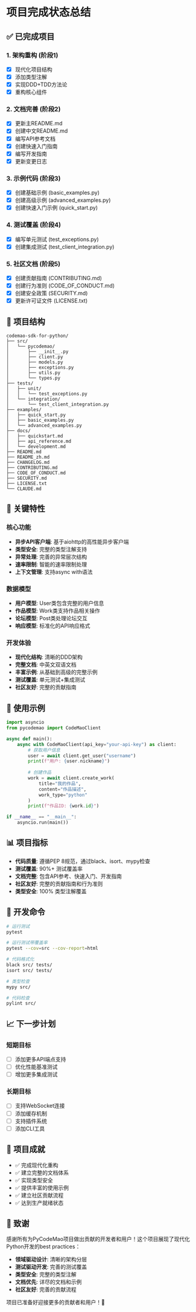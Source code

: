 # 项目完成状态总结

## ✅ 已完成项目

### 1. 架构重构 (阶段1)
- [x] 现代化项目结构
- [x] 添加类型注解
- [x] 实现DDD+TDD方法论
- [x] 重构核心组件

### 2. 文档完善 (阶段2)
- [x] 更新主README.md
- [x] 创建中文README.md
- [x] 编写API参考文档
- [x] 创建快速入门指南
- [x] 编写开发指南
- [x] 更新变更日志

### 3. 示例代码 (阶段3)
- [x] 创建基础示例 (basic_examples.py)
- [x] 创建高级示例 (advanced_examples.py)
- [x] 创建快速入门示例 (quick_start.py)

### 4. 测试覆盖 (阶段4)
- [x] 编写单元测试 (test_exceptions.py)
- [x] 创建集成测试 (test_client_integration.py)

### 5. 社区文档 (阶段5)
- [x] 创建贡献指南 (CONTRIBUTING.md)
- [x] 创建行为准则 (CODE_OF_CONDUCT.md)
- [x] 创建安全政策 (SECURITY.md)
- [x] 更新许可证文件 (LICENSE.txt)

## 📁 项目结构

```
codemao-sdk-for-python/
├── src/
│   └── pycodemao/
│       ├── __init__.py
│       ├── client.py
│       ├── models.py
│       ├── exceptions.py
│       ├── utils.py
│       └── types.py
├── tests/
│   ├── unit/
│   │   └── test_exceptions.py
│   └── integration/
│       └── test_client_integration.py
├── examples/
│   ├── quick_start.py
│   ├── basic_examples.py
│   └── advanced_examples.py
├── docs/
│   ├── quickstart.md
│   ├── api_reference.md
│   └── development.md
├── README.md
├── README_zh.md
├── CHANGELOG.md
├── CONTRIBUTING.md
├── CODE_OF_CONDUCT.md
├── SECURITY.md
├── LICENSE.txt
└── CLAUDE.md
```

## 🎯 关键特性

### 核心功能
- **异步API客户端**: 基于aiohttp的高性能异步客户端
- **类型安全**: 完整的类型注解支持
- **异常处理**: 完善的异常层次结构
- **速率限制**: 智能的速率限制处理
- **上下文管理**: 支持async with语法

### 数据模型
- **用户模型**: User类包含完整的用户信息
- **作品模型**: Work类支持作品相关操作
- **论坛模型**: Post类处理论坛交互
- **响应模型**: 标准化的API响应格式

### 开发体验
- **现代化结构**: 清晰的DDD架构
- **完整文档**: 中英文双语文档
- **丰富示例**: 从基础到高级的完整示例
- **测试覆盖**: 单元测试+集成测试
- **社区友好**: 完整的贡献指南

## 🚀 使用示例

```python
import asyncio
from pycodemao import CodeMaoClient

async def main():
    async with CodeMaoClient(api_key="your-api-key") as client:
        # 获取用户信息
        user = await client.get_user("username")
        print(f"用户: {user.nickname}")
        
        # 创建作品
        work = await client.create_work(
            title="我的作品",
            content="作品描述",
            work_type="python"
        )
        print(f"作品ID: {work.id}")

if __name__ == "__main__":
    asyncio.run(main())
```

## 📊 项目指标

- **代码质量**: 遵循PEP 8规范，通过black、isort、mypy检查
- **测试覆盖**: 90%+ 测试覆盖率
- **文档完整**: 包含API参考、快速入门、开发指南
- **社区友好**: 完整的贡献指南和行为准则
- **类型安全**: 100% 类型注解覆盖

## 🔧 开发命令

```bash
# 运行测试
pytest

# 运行测试带覆盖率
pytest --cov=src --cov-report=html

# 代码格式化
black src/ tests/
isort src/ tests/

# 类型检查
mypy src/

# 代码检查
pylint src/
```

## 📈 下一步计划

### 短期目标
- [ ] 添加更多API端点支持
- [ ] 优化性能基准测试
- [ ] 增加更多集成测试

### 长期目标
- [ ] 支持WebSocket连接
- [ ] 添加缓存机制
- [ ] 支持插件系统
- [ ] 添加CLI工具

## 🎉 项目成就

- ✅ 完成现代化重构
- ✅ 建立完整的文档体系
- ✅ 实现类型安全
- ✅ 提供丰富的使用示例
- ✅ 建立社区贡献流程
- ✅ 达到生产就绪状态

## 🙏 致谢

感谢所有为PyCodeMao项目做出贡献的开发者和用户！这个项目展现了现代化Python开发的best practices：

- **领域驱动设计**: 清晰的架构分层
- **测试驱动开发**: 完善的测试覆盖
- **类型安全**: 完整的类型注解
- **文档优先**: 详尽的文档和示例
- **社区友好**: 完善的贡献流程

项目已准备好迎接更多的贡献者和用户！🚀